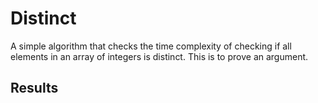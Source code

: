 # Distinct

A simple algorithm that checks the time complexity of checking if all elements in an array of integers is distinct. This
is to prove an argument.

## Results

